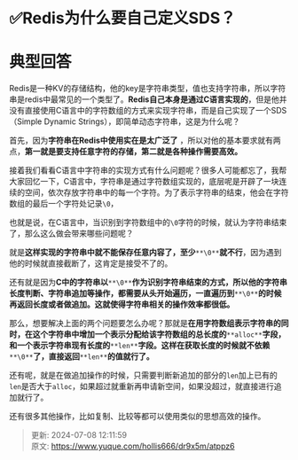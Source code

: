 # ✅Redis为什么要自己定义SDS？

# 典型回答


Redis是一种KV的存储结构，他的key是字符串类型，值也支持字符串，所以字符串是redis中最常见的一个类型了。**Redis自己本身是通过C语言实现的**，但是他并没有直接使用C语言中的字符数组的方式来实现字符串，而是自己实现了一个SDS（Simple Dynamic Strings），即简单动态字符串，这是为什么呢？



首先，因为**字符串在Redis中使用实在是太广泛了** ，所以对他的基本要求就有两点，**第一就是要支持任意字符的存储，第二就是各种操作需要高效。**



接着我们看看C语言中字符串的实现方式有什么问题呢？很多人可能都忘了，我帮大家回忆一下，C语言中，字符串是通过字符数组实现的，底层呢是开辟了一块连续的空间，依次存放字符串中的每一个字符。为了表示字符串的结束，他会在字符数组的最后一个字符处记录`\0`，



也就是说，在C语言中，当识别到字符数组中的`\0`字符的时候，就认为字符串结束了，那么这么做会带来哪些问题呢？



就是**这样实现的字符串中就不能保存任意内容了，至少**`**\0**`**就不行**，因为遇到他的时候就直接截断了，这肯定是接受不了的。



还有就是因为**C中的字符串以**`**\0**`**作为识别字符串结束的方式，所以他的字符串长度判断、字符串追加等操作，都需要从头开始遍历，一直遍历到**`**\0**`**的时候再返回长度或者做追加。这就使得字符串相关的操作效率都很低。**



那么，想要解决上面的两个问题要怎么办呢？那就是**在用字符数组表示字符串的同时，在这个字符串中增加一个表示分配给该字符数组的总长度的**`**alloc**`**字段，和一个表示字符串现有长度的**`**len**`**字段。这样在获取长度的时候就不依赖**`**\0**`**了，直接返回**`**len**`**的值就行了。**



还有呢，就是在做追加操作的时候，只需要判断新追加的部分的`len`加上已有的`len`是否大于`alloc`，如果超过就重新再申请新空间，如果没超过，就直接进行追加就行了。



还有很多其他操作，比如复制、比较等都可以使用类似的思想高效的操作。



> 更新: 2024-07-08 12:11:59  
> 原文: <https://www.yuque.com/hollis666/dr9x5m/atppz6>